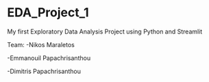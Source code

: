 # EDA_Project_1
My first Exploratory Data Analysis Project using Python and Streamlit


Team:
-Nikos Maraletos

-Emmanouil Papachrisanthou

-Dimitris Papachrisanthou

